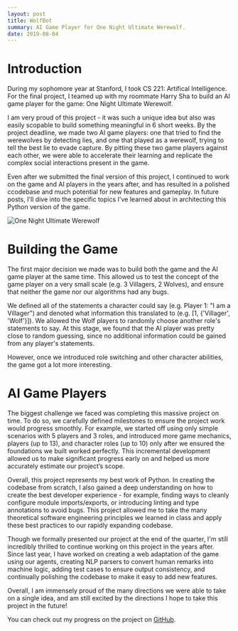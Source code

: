 ```yaml
---
layout: post
title: WolfBot
summary: AI Game Player for One Night Ultimate Werewolf.
date: 2019-08-04
---
```

# Introduction
During my sophomore year at Stanford, I took CS 221: Artifical Intelligence. For the final project, I teamed up with my roommate Harry Sha to build an AI game player for the game: One Night Ultimate Werewolf.

I am very proud of this project - it was such a unique idea but also was easily scopable to build something meaningful in 6 short weeks. By the project deadline, we made two AI game players: one that tried to find the werewolves by detecting lies, and one that played as a werewolf, trying to tell the best lie to evade capture. By pitting these two game players against each other, we were able to accelerate their learning and replicate the complex social interactions present in the game.

Even after we submitted the final version of this project, I continued to work on the game and AI players in the years after, and has resulted in a polished ccodebase and much potential for new features and gameplay. In future posts, I'll dive into the specific topics I've learned about in architecting this Python version of the game.

![One Night Ultimate Werewolf](/blog/images/wolfbot/onuw.jpg)


# Building the Game
The first major decision we made was to build both the game and the AI game player at the same time. This allowed us to test the concept of the game player on a very small scale (e.g. 3 Villagers, 2 Wolves), and ensure that neither the game nor our algorithms had any bugs.

We defined all of the statements a character could say (e.g. Player 1: "I am a Villager") and denoted what information this translated to (e.g. [1, {'Villager', 'Wolf'}]). We allowed the Wolf players to randomly choose another role's statements to say. At this stage, we found that the AI player was pretty close to random guessing, since no additional information could be gained from any player's statements.

However, once we introduced role switching and other character abilities, the game got a lot more interesting.

# AI Game Players

The biggest challenge we faced was completing this massive project on time. To do so, we carefully defined milestones to ensure the project work would progress smoothly. For example, we started off using only simple scenarios with 5 players and 3 roles, and introduced more game mechanics, players (up to 13), and character roles (up to 10) only after we ensured the foundations we built worked perfectly. This incremental development allowed us to make significant progress early on and helped us more accurately estimate our project’s scope.

Overall, this project represents my best work of Python. In creating the codebase from scratch, I also gained a deep understanding on how to create the best developer experience - for example, finding ways to cleanly configure module imports/exports, or introducing linting and type annotations to avoid bugs. This project allowed me to take the many theoretical software engineering principles we learned in class and apply these best practices to our rapidly expanding codebase.

Though we formally presented our project at the end of the quarter, I'm still incredibly thrilled to continue working on this project in the years after. Since last year, I have worked on creating a web adaptation of the game using our agents, creating NLP parsers to convert human remarks into machine logic, adding test cases to ensure output consistency, and continually polishing the codebase to make it easy to add new features.

Overall, I am immensely proud of the many directions we were able to take on a single idea, and am still excited by the directions I hope to take this project in the future!

You can check out my progress on the project on [GitHub](https://github.com/TylerYep/wolfbot/wiki/Timeline).
